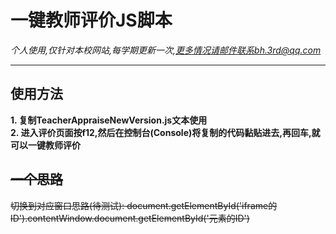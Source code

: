 # 一键教师评价JS脚本
*个人使用,仅针对本校网站,每学期更新一次,更多情况请邮件联系bh.3rd@qq.com*

------------

## 使用方法
**1. 复制TeacherAppraiseNewVersion.js文本使用**  
**2. 进入评价页面按f12,然后在控制台(Console)将复制的代码黏贴进去,再回车,就可以一键教师评价**  

## ~~一个思路~~  
~~切换到对应窗口思路(待测试):
document.getElementById('iframe的ID').contentWindow.document.getElementById('元素的ID')~~
